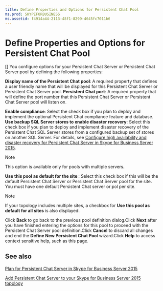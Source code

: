 ```yaml
---
title: Define Properties and Options for Persistent Chat Pool
ms.prod: SKYPEFORBUSINESS
ms.assetid: f4914a44-2113-48f1-8299-4645fc7011b6
---
```



# Define Properties and Options for Persistent Chat Pool
[]
You configure options for your Persistent Chat Server or Persistent Chat Server pool by defining the following properties:
  
    
    

 **Display name of the Persistent Chat pool**: A required property that defines a user friendly name that will be displayed for this Persistent Chat Server or Persistent Chat Server pool.
 **Persistent Chat port**: A required property that will define the port number that this Persistent Chat Server or Persistent Chat Server pool will listen on.
  
    
    

 **Enable compliance**: Select the check box if you plan to deploy and implement the optional Persistent Chat compliance feature and database. **Use backup SQL Server stores to enable disaster recovery**: Select this check box if you plan to deploy and implement disaster recovery of the Persistent Chat SQL Server stores from a configured backup set of stores on another SQL Server. For details, see  [Configure high availability and disaster recovery for Persistent Chat Server in Skype for Business Server 2015](configure-high-availability-and-disaster-recovery-for-persistent-chat-server-in.md).
> [!NOTE]
> This option is available only for pools with multiple servers. 
  
    
    

 **Use this pool as default for the site <site that this server or pool is being configured in>**: Select this check box if this will be the default Persistent Chat Server or Persistent Chat Server pool for the site. You must have one default Persistent Chat server or pol per site.
> [!NOTE]
> If your topology includes multiple sites, a checkbox for **Use this pool as default for all sites** is also displayed.
  
    
    

Click **Back** to go back to the previous pool definition dialog.Click **Next** after you have finished entering the options for this pool to proceed with the Persistent Chat Server pool definition.Click **Cancel** to discard all changes and end the **Define New Persistent Chat Pool** wizard.Click **Help** to access context sensitive help, such as this page.
## See also


#### 


  
    
    
 [Plan for Persistent Chat Server in Skype for Business Server 2015](plan-for-persistent-chat-server-in-skype-for-business-server-2015.md)
  
    
    
 [Add Persistent Chat Server to your Skype for Business Server 2015 topology](add-persistent-chat-server-to-your-skype-for-business-server-2015-topology.md)
